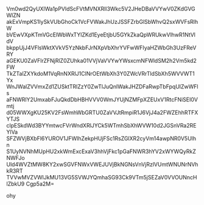Vm0wd2QyUXlWa1pPVldScFVtMVNXRll3Wkc5V2JHeDBaVVYwV0ZKdGVGWlZN
akExVmpKS1IySkVUbGhoCk1VcFVWakJhUzJSSFZrbGlSbWhvQ2sxWVFsRlhW
bVEwVXpKTmVGcElWbWxTYlZKd1EyeEtjbU5GYkZkaQpWRUkwVlhwR1NtVldV
bkppUjJ4VFlsWktXVkV5YzNkbFJrNXpVbXhrYVFwWFIyaHZWbGh3UzFReVRY
aGEKU0ZaVFlrZFNjRlZ0ZUhka01VVjVaVVYwYWsxcmNFWldSM2h2Vm5kd2FW
TkZTalZXYkdoM1VqRnNXRlJ1ClNrOEtWbXh3Y0ZWcVRrTldSbXh5WVVWT1Yx
WnJWalZVVmxZd1ZUSktTRlZzY0ZwTlJuQnlWakJHZDFaRwpTbFpqUlZwWFls
aFNWRlY2UmxabFJuQkdDbHBHVVV0WmJYUjNZMFpXZEUxV1RtcFNiSEI0Vmtj
d05WWXgKU25KV2FsWmhWbGRTU0ZaVVJtRmpiR1J6VjJ4a2FWZEhhRTFXYTJS
clpESkdWd3BYYmtwcFVrWndXRlJYCk5WTmhSbXhWVW10d2JGSnVRa2REYlVa
SFZWVjBXbFl6YUROV1JFWlhZekpHUjFSc1RsZGlXR2cyVm14awpNR0V5Ulhn
S1UyNVNhMUpHU2xkWmExcExaV3hhVjFkc1pGaFNWR3hYV2xWYWQyRkZNWFJo
Uld4WVZtMW8KY2xwSGVFNWxVWEJUVjBkNGNsVnVjRzlVUmtWNUNrNVhkR3RT
TVVwMVZVWlJkMU13VG5SVWJYQmhaSG93Ck9VTm5jSEZaV0VVOUNncHlZbkU9
Cgp5a2M=

ohy